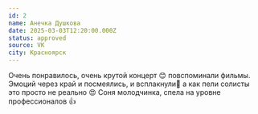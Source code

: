 ```yaml
---
id: 2
name: Анечка Душкова
date: 2025-03-03T12:20:00.000Z
status: approved
source: VK
city: Красноярск
---
```

Очень понравилось, очень крутой концерт 😊 повспоминали фильмы. Эмоций через край и посмеялись, и всплакнули🥹 а как пели солисты это просто не реально 😍 Соня молодчинка, спела на уровне профессионалов 👍